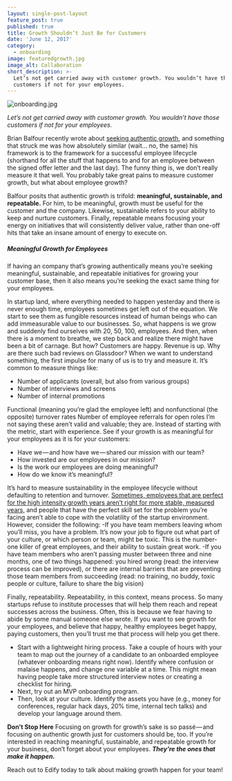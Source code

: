 ```yaml
---
layout: single-post-layout
feature_post: true
published: true
title: Growth Shouldn’t Just Be for Customers
date: 'June 12, 2017'
category:
  - onboarding
image: featuredgrowth.jpg
image_alt: Collaboration
short_description: >-
  Let’s not get carried away with customer growth. You wouldn’t have those
  customers if not for your employees.
---
```

![onboarding.jpg]({{site.baseurl}}/img/onboarding.jpg)

_Let’s not get carried away with customer growth. You wouldn’t have those customers if not for your employees._

Brian Balfour recently wrote about [seeking authentic growth](http://www.coelevate.com/growth-machine/authentic-growth/), and something that struck me was how absolutely similar (wait… no, the same) his framework is to the framework for a successful employee lifecycle (shorthand for all the stuff that happens to and for an employee between the signed offer letter and the last day). The funny thing is, we don’t really measure it that well. You probably take great pains to measure customer growth, but what about employee growth?

Balfour posits that authentic growth is trifold: **meaningful, sustainable, and repeatable.** For him, to be meaningful, growth must be useful for the customer and the company. Likewise, sustainable refers to your ability to keep and nurture customers. Finally, repeatable means focusing your energy on initiatives that will consistently deliver value, rather than one-off hits that take an insane amount of energy to execute on.

##### Meaningful Growth for Employees

If having an company that’s growing authentically means you’re seeking meaningful, sustainable, and repeatable initiatives for growing your customer base, then it also means you’re seeking the exact same thing for your employees.

In startup land, where everything needed to happen yesterday and there is never enough time, employees sometimes get left out of the equation. We start to see them as fungible resources instead of human beings who can add immeasurable value to our businesses. So, what happens is we grow and suddenly find ourselves with 20, 50, 100, employees. And then, when there is a moment to breathe, we step back and realize there might have been a bit of carnage. But how? Customers are happy. Revenue is up. Why are there such bad reviews on Glassdoor? When we want to understand something, the first impulse for many of us is to try and measure it. It’s common to measure things like:
- Number of applicants (overall, but also from various groups)
- Number of interviews and screens
- Number of internal promotions

Functional (meaning you’re glad the employee left) and nonfunctional (the opposite) turnover rates
Number of employee referrals for open roles
I’m not saying these aren’t valid and valuable; they are. Instead of starting with the metric, start with experience. See if your growth is as meaningful for your employees as it is for your customers:
- Have we — and how have we — shared our mission with our team?
- How invested are our employees in our mission?
- Is the work our employees are doing meaningful?
- How do we know it’s meaningful?

It’s hard to measure sustainability in the employee lifecycle without defaulting to retention and turnover. [Sometimes, employees that are perfect for the high intensity growth years aren’t right for more stable, measured years,](http://www.uprightandbetter.com/episode-4-it-may-be-working-but-it-may-not-be-right/) and people that have the perfect skill set for the problem you’re facing aren’t able to cope with the volatility of the startup environment. However, consider the following:
-If you have team members leaving whom you’ll miss, you have a problem. It’s now your job to figure out what part of your culture, or which person or team, might be toxic. This is the number-one killer of great employees, and their ability to sustain great work.
-If you have team members who aren’t passing muster between three and nine months, one of two things happened: you hired wrong (read: the interview process can be improved), or there are internal barriers that are preventing those team members from succeeding (read: no training, no buddy, toxic people or culture, failure to share the big vision)

Finally, repeatability. Repeatability, in this context, means process. So many startups refuse to institute processes that will help them reach and repeat successes across the business. Often, this is because we fear having to abide by some manual someone else wrote. If you want to see growth for your employees, and believe that happy, healthy employees beget happy, paying customers, then you’ll trust me that process will help you get there.
- Start with a lightweight hiring process. Take a couple of hours with your team to map out the journey of a candidate to an onboarded employee (whatever onboarding means right now). Identify where confusion or malaise happens, and change one variable at a time. This might mean having people take more structured interview notes or creating a checklist for hiring.
- Next, try out an MVP onboarding program.
- Then, look at your culture. Identify the assets you have (e.g., money for conferences, regular hack days, 20% time, internal tech talks) and develop your language around them.

**Don’t Stop Here**
Focusing on growth for growth’s sake is so passé — and focusing on authentic growth just for customers should be, too. If you’re interested in reaching meaningful, sustainable, and repeatable growth for your business, don’t forget about your employees. _**They’re the ones that make it happen.**_

Reach out to Edify today to talk about making growth happen for your team!
